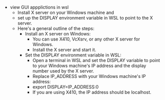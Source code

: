 - view GUI appplictions in wsl
  - Install X server on your Windows machine and 
  - set up the DISPLAY environment variable in WSL to point to the X server. 
  - Here's a general outline of the steps:
    - Install an X server on Windows:
      - You can use X410, VcXsrv, or any other X server for Windows.
      - Install the X server and start it. 
    - Set the DISPLAY environment variable in WSL:
      - Open a terminal in WSL and set the DISPLAY variable to point to your Windows machine's IP address and the display number used by the X server. 
      - Replace IP_ADDRESS with your Windows machine's IP address:
      - export DISPLAY=IP_ADDRESS:0 
      - If you are using X410, the IP address should be localhost.
